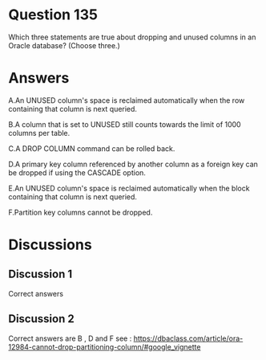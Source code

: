 # Question 135
Which three statements are true about dropping and unused columns in an Oracle database? (Choose three.)

# Answers
A.An UNUSED column's space is reclaimed automatically when the row containing that column is next queried.

B.A column that is set to UNUSED still counts towards the limit of 1000 columns per table.

C.A DROP COLUMN command can be rolled back.

D.A primary key column referenced by another column as a foreign key can be dropped if using the CASCADE option.

E.An UNUSED column's space is reclaimed automatically when the block containing that column is next queried.

F.Partition key columns cannot be dropped.

# Discussions
## Discussion 1
Correct answers

## Discussion 2
Correct answers are B , D and F 
see : https://dbaclass.com/article/ora-12984-cannot-drop-partitioning-column/#google_vignette

